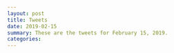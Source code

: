 ```yaml
---
layout: post
title: Tweets
date: 2019-02-15
summary: These are the tweets for February 15, 2019.
categories:
---
```


